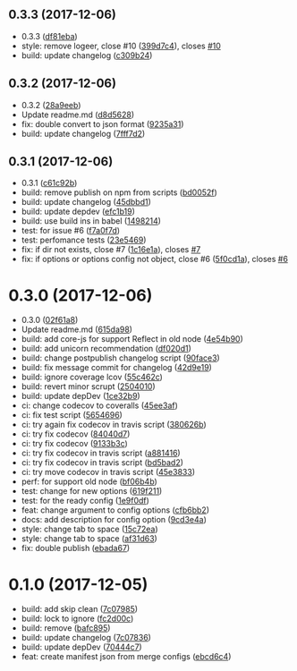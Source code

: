 <a name="0.3.3"></a>
## 0.3.3 (2017-12-06)

* 0.3.3 ([df81eba](https://github.com/GitScrum/webpack-extension-manifest-plugin/commit/df81eba))
* style: remove logeer, close #10 ([399d7c4](https://github.com/GitScrum/webpack-extension-manifest-plugin/commit/399d7c4)), closes [#10](https://github.com/GitScrum/webpack-extension-manifest-plugin/issues/10)
* build: update changelog ([c309b24](https://github.com/GitScrum/webpack-extension-manifest-plugin/commit/c309b24))



<a name="0.3.2"></a>
## 0.3.2 (2017-12-06)

* 0.3.2 ([28a9eeb](https://github.com/GitScrum/webpack-extension-manifest-plugin/commit/28a9eeb))
* Update readme.md ([d8d5628](https://github.com/GitScrum/webpack-extension-manifest-plugin/commit/d8d5628))
* fix: double convert to json format ([9235a31](https://github.com/GitScrum/webpack-extension-manifest-plugin/commit/9235a31))
* build: update changelog ([7fff7d2](https://github.com/GitScrum/webpack-extension-manifest-plugin/commit/7fff7d2))



<a name="0.3.1"></a>
## 0.3.1 (2017-12-06)

* 0.3.1 ([c61c92b](https://github.com/GitScrum/webpack-extension-manifest-plugin/commit/c61c92b))
* build: remove publish on npm from scripts ([bd0052f](https://github.com/GitScrum/webpack-extension-manifest-plugin/commit/bd0052f))
* build: update changelog ([45dbbd1](https://github.com/GitScrum/webpack-extension-manifest-plugin/commit/45dbbd1))
* build: update depdev ([efc1b19](https://github.com/GitScrum/webpack-extension-manifest-plugin/commit/efc1b19))
* build: use build ins in babel ([1498214](https://github.com/GitScrum/webpack-extension-manifest-plugin/commit/1498214))
* test: for issue #6 ([f7a0f7d](https://github.com/GitScrum/webpack-extension-manifest-plugin/commit/f7a0f7d))
* test: perfomance tests ([23e5469](https://github.com/GitScrum/webpack-extension-manifest-plugin/commit/23e5469))
* fix: if dir not exists, close #7 ([1c16e1a](https://github.com/GitScrum/webpack-extension-manifest-plugin/commit/1c16e1a)), closes [#7](https://github.com/GitScrum/webpack-extension-manifest-plugin/issues/7)
* fix: if options or options config not object, close #6 ([5f0cd1a](https://github.com/GitScrum/webpack-extension-manifest-plugin/commit/5f0cd1a)), closes [#6](https://github.com/GitScrum/webpack-extension-manifest-plugin/issues/6)



<a name="0.3.0"></a>
# 0.3.0 (2017-12-06)

* 0.3.0 ([02f61a8](https://github.com/GitScrum/webpack-extension-manifest-plugin/commit/02f61a8))
* Update readme.md ([615da98](https://github.com/GitScrum/webpack-extension-manifest-plugin/commit/615da98))
* build: add core-js for support Reflect in old node ([4e54b90](https://github.com/GitScrum/webpack-extension-manifest-plugin/commit/4e54b90))
* build: add unicorn recommendation ([df020d1](https://github.com/GitScrum/webpack-extension-manifest-plugin/commit/df020d1))
* build: change postpublish changelog script ([90face3](https://github.com/GitScrum/webpack-extension-manifest-plugin/commit/90face3))
* build: fix message commit for changelog ([42d9e19](https://github.com/GitScrum/webpack-extension-manifest-plugin/commit/42d9e19))
* build: ignore coverage lcov ([55c462c](https://github.com/GitScrum/webpack-extension-manifest-plugin/commit/55c462c))
* build: revert minor scrupt ([2504010](https://github.com/GitScrum/webpack-extension-manifest-plugin/commit/2504010))
* build: update depDev ([1ce32b9](https://github.com/GitScrum/webpack-extension-manifest-plugin/commit/1ce32b9))
* ci: change codecov to coveralls ([45ee3af](https://github.com/GitScrum/webpack-extension-manifest-plugin/commit/45ee3af))
* ci: fix test script ([5654696](https://github.com/GitScrum/webpack-extension-manifest-plugin/commit/5654696))
* ci: try again fix codecov in travis script ([380626b](https://github.com/GitScrum/webpack-extension-manifest-plugin/commit/380626b))
* ci: try fix codecov ([84040d7](https://github.com/GitScrum/webpack-extension-manifest-plugin/commit/84040d7))
* ci: try fix codecov ([9133b3c](https://github.com/GitScrum/webpack-extension-manifest-plugin/commit/9133b3c))
* ci: try fix codecov in travis script ([a881416](https://github.com/GitScrum/webpack-extension-manifest-plugin/commit/a881416))
* ci: try fix codecov in travis script ([bd5bad2](https://github.com/GitScrum/webpack-extension-manifest-plugin/commit/bd5bad2))
* ci: try move codecov in travis script ([45e3833](https://github.com/GitScrum/webpack-extension-manifest-plugin/commit/45e3833))
* perf: for support old node ([bf06b4b](https://github.com/GitScrum/webpack-extension-manifest-plugin/commit/bf06b4b))
* test: change for new options ([619f211](https://github.com/GitScrum/webpack-extension-manifest-plugin/commit/619f211))
* test: for the ready config ([1e9f0df](https://github.com/GitScrum/webpack-extension-manifest-plugin/commit/1e9f0df))
* feat: change argument to config options ([cfb6bb2](https://github.com/GitScrum/webpack-extension-manifest-plugin/commit/cfb6bb2))
* docs: add description for config option ([9cd3e4a](https://github.com/GitScrum/webpack-extension-manifest-plugin/commit/9cd3e4a))
* style: change tab to space ([15c72ea](https://github.com/GitScrum/webpack-extension-manifest-plugin/commit/15c72ea))
* style: change tab to space ([af31d63](https://github.com/GitScrum/webpack-extension-manifest-plugin/commit/af31d63))
* fix: double publish ([ebada67](https://github.com/GitScrum/webpack-extension-manifest-plugin/commit/ebada67))



<a name="0.1.0"></a>
# 0.1.0 (2017-12-05)

* build: add skip clean ([7c07985](https://github.com/GitScrum/webpack-extension-manifest-plugin/commit/7c07985))
* build: lock to ignore ([fc2d00c](https://github.com/GitScrum/webpack-extension-manifest-plugin/commit/fc2d00c))
* build: remove ([bafc895](https://github.com/GitScrum/webpack-extension-manifest-plugin/commit/bafc895))
* build: update changelog ([7c07836](https://github.com/GitScrum/webpack-extension-manifest-plugin/commit/7c07836))
* build: update depDev ([70444c7](https://github.com/GitScrum/webpack-extension-manifest-plugin/commit/70444c7))
* feat: create manifest json from merge configs ([ebcd6c4](https://github.com/GitScrum/webpack-extension-manifest-plugin/commit/ebcd6c4))



